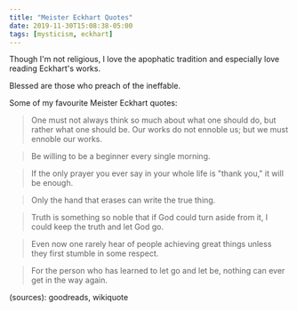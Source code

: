 ```yaml
---
title: "Meister Eckhart Quotes"
date: 2019-11-30T15:08:38-05:00
tags: [mysticism, eckhart]
---
```


Though I'm not religious, I love the apophatic tradition and especially love reading Eckhart's works.

Blessed are those who preach of the ineffable.

Some of my favourite Meister Eckhart quotes:

> One must not always think so much about what one should do, but rather what one should be. Our works do not ennoble us; but we must ennoble our works.

> Be willing to be a beginner every single morning.

> If the only prayer you ever say in your whole life is "thank you," it will be enough.

> Only the hand that erases can write the true thing.

> Truth is something so noble that if God could turn aside from it, I could keep the truth and let God go.

> Even now one rarely hear of people achieving great things unless they first stumble in some respect.

> For the person who has learned to let go and let be, nothing can ever get in the way again.

(sources): goodreads, wikiquote